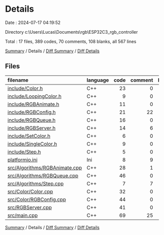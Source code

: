 # Details

Date : 2024-07-17 04:19:52

Directory c:\\Users\\Lucas\\Documents\\rgb\\ESP32C3_rgb_controller

Total : 17 files,  389 codes, 70 comments, 108 blanks, all 567 lines

[Summary](results.md) / Details / [Diff Summary](diff.md) / [Diff Details](diff-details.md)

## Files
| filename | language | code | comment | blank | total |
| :--- | :--- | ---: | ---: | ---: | ---: |
| [include/Color.h](/include/Color.h) | C++ | 23 | 0 | 7 | 30 |
| [include/LoopingColor.h](/include/LoopingColor.h) | C++ | 9 | 0 | 3 | 12 |
| [include/RGBAnimate.h](/include/RGBAnimate.h) | C++ | 11 | 0 | 3 | 14 |
| [include/RGBConfig.h](/include/RGBConfig.h) | C++ | 21 | 22 | 12 | 55 |
| [include/RGBQueue.h](/include/RGBQueue.h) | C++ | 16 | 0 | 9 | 25 |
| [include/RGBServer.h](/include/RGBServer.h) | C++ | 14 | 6 | 7 | 27 |
| [include/SetColor.h](/include/SetColor.h) | C++ | 6 | 0 | 3 | 9 |
| [include/SingleColor.h](/include/SingleColor.h) | C++ | 9 | 0 | 3 | 12 |
| [include/Step.h](/include/Step.h) | C++ | 5 | 0 | 3 | 8 |
| [platformio.ini](/platformio.ini) | Ini | 8 | 9 | 1 | 18 |
| [src/Algorithms/RGBAnimate.cpp](/src/Algorithms/RGBAnimate.cpp) | C++ | 28 | 1 | 6 | 35 |
| [src/Algorithms/RGBQueue.cpp](/src/Algorithms/RGBQueue.cpp) | C++ | 46 | 0 | 6 | 52 |
| [src/Algorithms/Step.cpp](/src/Algorithms/Step.cpp) | C++ | 7 | 7 | 1 | 15 |
| [src/Color/Color.cpp](/src/Color/Color.cpp) | C++ | 32 | 0 | 7 | 39 |
| [src/Color/RGBConfig.cpp](/src/Color/RGBConfig.cpp) | C++ | 44 | 0 | 9 | 53 |
| [src/RGBServer.cpp](/src/RGBServer.cpp) | C++ | 41 | 0 | 6 | 47 |
| [src/main.cpp](/src/main.cpp) | C++ | 69 | 25 | 22 | 116 |

[Summary](results.md) / Details / [Diff Summary](diff.md) / [Diff Details](diff-details.md)